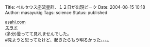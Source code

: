 Title: ペルセウス座流星群、１２日が出現ピーク
Date: 2004-08-15 10:18
Author: masayukig
Tags: science
Status: published

[asahi.com](http://www.asahi.com/science/update/0811/001.html?2004)  
[スラド](http://slashdot.jp/articles/04/08/11/0651227.shtml?topic=65)  
(多分)曇ってて見れませんでした。  
\#見ようと思ってたけど、起きたらもう明るかった。。。。
